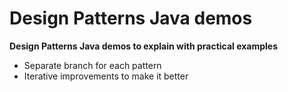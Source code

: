 # Design Patterns Java demos

**Design Patterns Java demos to explain with practical examples**

- Separate branch for each pattern
- Iterative improvements to make it better
